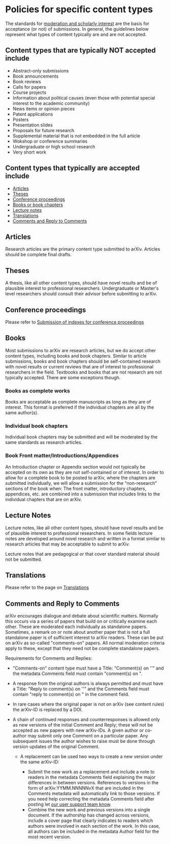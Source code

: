 # Policies for specific content types

The standards for [moderation and scholarly interest](/help/moderation/index.html) are the basis for
acceptance (or not) of submissions. 
In general, the guidelines below represent what types of content typically are and are not accepted.

  
## Content types that are typically NOT accepted include

- Abstract-only submissions
- Book announcements
- Book reviews
- Calls for papers
- Course projects
- Information about political causes (even those with potential special interest to the academic community)
- News items or opinion pieces
- Patent applications
- Posters
- Presentation slides
- Proposals for future research
- Supplemental material that is not embedded in the full article
- Wokshop or conference summaries
- Undergraduate or high school research
- Very short work

## Content types that typically are accepted include

- [Articles](#Articles)
- [Theses](#Theses)
- [Conference proceedings](/help/submit_index.html)
- [Books or book chapters](#Books)
- [Lecture notes](#Lecture%20notes)
- [Translations](/help/translations.html)
- [Comments and Reply to Comments](#Comments)

## Articles

Research articles are the primary content type submitted to arXiv. Articles should be complete final drafts.

## Theses

A thesis, like all other content types, should have novel results and be of plausible interest to professional researchers. Undergraduate or Master's level researchers should consult their advisor before submitting to arXiv.
  
## Conference proceedings

Please refer to [Submission of indexes for conference proceedings](/help/submit_index.html)


<a name="Books"></a>

## Books

Most submissions to arXiv are research articles, but we do accept other content types, including books and book chapters. Similar to article submissions, books and book chapters should be self-contained research with novel results or current reviews that are of interest to professional researchers in the field. Textbooks and books that are not research are not typically accepted. There are some exceptions though.

### Books as complete works

Books are acceptable as complete manuscripts as long as they are of interest. This format is preferred if the individual chapters are all by the same author(s).

### Individual book chapters

Individual book chapters may be submitted and will be moderated by the same standards as research articles.

### Book Front matter/Introductions/Appendices

An Introduction chapter or Appendix section would not typically be accepted on its own as they are not self-contained or of interest. In order to allow for a complete book to be posted to arXiv, where the chapters are submitted individually, we will allow a submission for the “non-research” sections of the book when:
The front matter, introductory chapters, appendices, etc. are combined into a submission that includes links to the individual chapters that are on arXiv. 


## Lecture Notes

Lecture notes, like all other content types, should have novel results and be of plausible interest to professional researchers. In some fields lecture notes are developed around novel research and written in a format similar to research articles that may be acceptable to submit to arXiv. 

Lecture notes that are pedagogical or that cover standard material should not be submitted.

## Translations

Please refer to the page on [Translations](/help/translations.html)

<a name="Comments"></a>

## Comments and Reply to Comments

arXiv encourages dialogue and debate about scientific matters. Normally this occurs via a series of papers that build on or critically examine each other. These are moderated each individually as standalone papers. Sometimes, a remark on or note about another paper that is not a full standalone paper is of sufficient interest to arXiv readers. These can be put on arXiv as so-called "comments-on" papers. All normal moderation criteria apply to these, except that they need not be complete standalone papers.

Requirements for Comments and Replies:

- "Comments-on" content type must have a Title: "Comment(s) on '<title-of-original-paper>'" and the metadata Comments field must contain "comment(s) on <arXiv-ID>".
- A response from the original authors is always permitted and must have a Title: "Reply to comment(s) on '<title-of-original-paper>'" and the Comments field must contain "reply to comment(s) on <arXiv-ID>" in the comment field.
- In rare cases where the original paper is not on arXiv (see content rules) the arXiv-ID is replaced by a DOI.
- A chain of continued responses and counterresponses is allowed only as new versions of the initial Comment and Reply; these will not be accepted as new papers with new arXiv-IDs. A given author or co-author may submit only one Comment on a particular paper. Any subsequent issues the author wishes to raise must be done through version updates of the original Comment.

  * A replacement can be used two ways to create a new version under the same arXiv-ID:
    
    * Submit the new work as a replacement and include a note to readers in the metadata Comments field explaining the major differences in between versions. References to versions in the form of arXiv:YYMM.NNNNNvX that are included in the Comments metadata will automatically link to those versions. If you need help correcting the metadata Comments field after posting let [our user support team know](http://arxiv.org/support/general_help).
    * Combine the new work and previous versions into a single document. If the authorship has changed across versions, include a cover page that clearly indicates to readers which authors were involved in each section of the work. In this case, all authors can be included in the metadata Author field for the most recent version.

